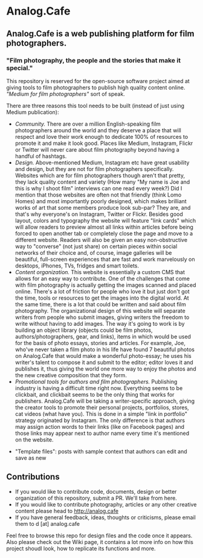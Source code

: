 # Analog.Cafe
## Analog.Cafe is a web publishing platform for film photographers.
### "Film photography, the people and the stories that make it special."

This repository is reserved for the open-source software project aimed at giving tools to film photographers to publish high quality content online. *"Medium for film photographers"* sort of speak.

There are three reasons this tool needs to be built (instead of just using Medium publication):
- *Community.* There are over a million English-speaking film photographers around the world and they deserve a place that will respect and love their work enough to dedicate 100% of resources to promote it and make it look good. Places like Medium, Instagram, Flickr or Twitter will never care about film photography beyond having a handful of hashtags.
- *Design.* Above-mentioned Medium, Instagram etc have great usability and design, but they are not for film photographers specifically. Websites which are for film photographers though aren't that pretty, they lack quality content and variety (How many "My name is Joe and this is why I shoot film" interviews can one read every week?) Did I mention that those websites are often not that friendly (think Lomo Homes) and most importantly poorly designed, which makes brilliant works of art that some members produce look sub-par? They are, and that's why everyone's on Instagram, Twitter or Flickr. Besides good layout, colors and typography the website will feature "link cards" which will allow readers to preview almost all links within articles before being forced to open another tab or completely close the page and move to a different website. Readers will also be given an easy non-obstructive way to "converse" (not just share) on certain pieces within social networks of their choice and, of course, image galleries will be beautiful, full-screen experiences that are fast and work marvelously on desktops, iPhones, TVs, fridges and smart toilets.
- *Content organization.* This website is essentially a custom CMS that allows for an easy way to contribute. One of the challenges that come with film photography is actually getting the images scanned and placed online. There's a lot of friction for people who love it but just don't got the time, tools or resources to get the images into the digital world. At the same time, there is a lot that could be written and said about film photography. The organizational design of this website will separate writers from people who submit images, giving writers the freedom to write without having to add images. The way it's going to work is by building an object library (objects could be film photos, authors/photographers, gear, and links), items in which would be used for the basis of photo essays, stories and articles. For example, Joe, who've never taken a film photo in his life have found 7 beautiful photos on Analog.Cafe that would make a wonderful photo-essay; he uses his writer's talent to compose it and submit to the editor; editor loves it and publishes it, thus giving the world one more way to enjoy the photos and the new creative composition that they form.
- *Promotional tools for authors and film photographers.* Publishing industry is having a difficult time right now. Everything seems to be clickbait, and clickbait seems to be the only thing that works for publishers. Analog.Cafe will be taking a writer-specific approach, giving the creator tools to promote their personal projects, portfolios, stores, cat videos (what have you). This is done in a simple "link in portfolio" strategy originated by Instagram. The only difference is that authors may assign action words to their links (like on Facebook pages) and those links may appear next to author name every time it's mentioned on the website.
* "Template files": posts with sample context that authors can edit and save as new

## Contributions
- If you would like to contribute code, documents, design or better organization of this repository, submit a PR. We'll take from here.
- If you would like to contribute photography, articles or any other creative content please head to http://analog.cafe
- If you have general feedback, ideas, thoughts or criticisms, please email them to d [at] analog.cafe

Feel free to browse this repo for design files and the code once it appears. Also please check out the Wiki page, it contains a lot more info on how this project shoudl look, how to replicate its functions and more.
